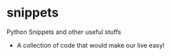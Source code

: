 # snippets
Python Snippets and other useful stuffs
- A collection of code that would make our live easy!
